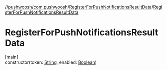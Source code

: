 //[pushwoosh](../../../index.md)/[com.pushwoosh](../index.md)/[RegisterForPushNotificationsResultData](index.md)/[RegisterForPushNotificationsResultData](-register-for-push-notifications-result-data.md)

# RegisterForPushNotificationsResultData

[main]\
constructor(token: [String](https://developer.android.com/reference/kotlin/java/lang/String.html), enabled: [Boolean](https://kotlinlang.org/api/latest/jvm/stdlib/kotlin-stdlib/kotlin/-boolean/index.html))
